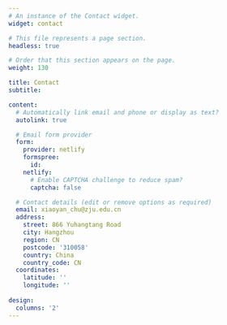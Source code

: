 ```yaml
---
# An instance of the Contact widget.
widget: contact

# This file represents a page section.
headless: true

# Order that this section appears on the page.
weight: 130

title: Contact
subtitle:

content:
  # Automatically link email and phone or display as text?
  autolink: true

  # Email form provider
  form:
    provider: netlify
    formspree:
      id:
    netlify:
      # Enable CAPTCHA challenge to reduce spam?
      captcha: false

  # Contact details (edit or remove options as required)
  email: xiaoyan_chu@zju.edu.cn
  address:
    street: 866 Yuhangtang Road
    city: Hangzhou
    region: CN
    postcode: '310058'
    country: China
    country_code: CN
  coordinates:
    latitude: ''
    longitude: ''
  
design:
  columns: '2'
---
```

